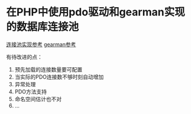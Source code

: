 # 在PHP中使用pdo驱动和gearman实现的数据库连接池

[连接池实现参考](https://gonzalo123.com/2010/11/01/database-connection-pooling-with-php-and-gearman/)
[gearman参考](https://blog.csdn.net/qq43599939/article/details/54177438)

有待改进的点：
1. 预先加载的连接数量要可配置
2. 当实际的PDO连接数不够时刻自动增加
3. 异常处理
4. PDO方法支持
5. 命名空间估计也不对
6. ...



